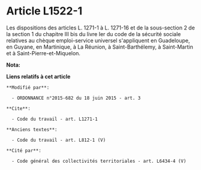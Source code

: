 # Article L1522-1

Les dispositions des articles L. 1271-1 à L. 1271-16 et de la sous-section 2 de la section 1 du chapitre III bis du livre Ier
du code de la sécurité sociale relatives au chèque emploi-service universel s'appliquent en Guadeloupe, en Guyane, en
Martinique, à La Réunion, à Saint-Barthélemy, à Saint-Martin et à Saint-Pierre-et-Miquelon.

**Nota:**



**Liens relatifs à cet article**

	**Modifié par**:

	  - ORDONNANCE n°2015-682 du 18 juin 2015 - art. 3

	**Cite**:

	  - Code du travail - art. L1271-1

	**Anciens textes**:

	  - Code du travail - art. L812-1 (V)

	**Cité par**:

	  - Code général des collectivités territoriales - art. L6434-4 (V)
